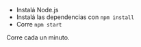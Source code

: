 
* Instalá Node.js
* Instalá las dependencias con `npm install`
* Corre `npm start`

Corre cada un minuto.